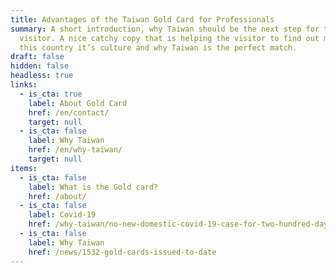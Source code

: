 ```yaml
---
title: Advantages of the Taiwan Gold Card for Professionals
summary: A short introduction, why Taiwan should be the next step for the
  visitor. A nice catchy copy that is helping the visitor to find out more about
  this country it’s culture and why Taiwan is the perfect match.
draft: false
hidden: false
headless: true
links:
  - is_cta: true
    label: About Gold Card
    href: /en/contact/
    target: null
  - is_cta: false
    label: Why Taiwan
    href: /en/why-taiwan/
    target: null
items:
  - is_cta: false
    label: What is the Gold card?
    href: /about/
  - is_cta: false
    label: Covid-19
    href: /why-taiwan/no-new-domestic-covid-19-case-for-two-hundred-days-how-do-taiwan-do-it
  - is_cta: false
    label: Why Taiwan
    href: /news/1532-gold-cards-issued-to-date
---
```

<!-- This text will never be seen -->